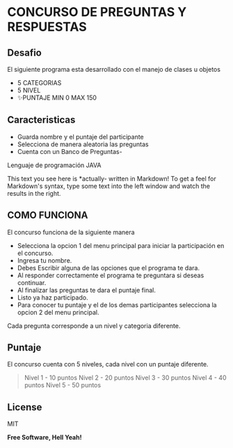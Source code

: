 # CONCURSO DE PREGUNTAS Y RESPUESTAS
## Desafio

El siguiente programa esta desarrollado con el manejo de clases u objetos

- 5 CATEGORIAS
- 5 NIVEL
- ✨PUNTAJE MIN 0 MAX 150

## Caracteristicas

- Guarda nombre y el puntaje del participante
- Selecciona de manera aleatoria las preguntas 
- Cuenta con un Banco de Preguntas-

Lenguaje de programación JAVA

This text you see here is *actually- written in Markdown! To get a feel
for Markdown's syntax, type some text into the left window and
watch the results in the right.

## COMO FUNCIONA

El concurso funciona de la siguiente manera

- Selecciona la opcion 1 del menu principal para iniciar la participación en el concurso.
- Ingresa tu nombre.
- Debes Escribir alguna de las opciones que el programa te dara.
- Al responder correctamente el programa te preguntara si deseas continuar.
- Al finalizar las preguntas te dara el puntaje final.
- Listo ya haz participado. 
- Para conocer tu puntaje y el de los demas participantes selecciona la opcion 2 del menu principal.

Cada pregunta corresponde a un nivel y categoria diferente.

## Puntaje
El concurso cuenta con 5 niveles, cada nivel con un puntaje diferente.
> Nivel 1 - 10 puntos
> Nivel 2 - 20 puntos
> Nivel 3 - 30 puntos
> Nivel 4 - 40 puntos
> Nivel 5 - 50 puntos
## License
MIT

**Free Software, Hell Yeah!**


